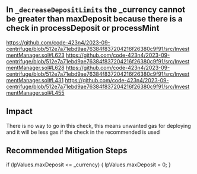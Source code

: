 ## In `_decreaseDepositLimits` the _currency cannot be greater than maxDeposit because there is a check in processDeposit or processMint

https://github.com/code-423n4/2023-09-centrifuge/blob/512e7a71ebd9ae76384f837204216f26380c9f91/src/InvestmentManager.sol#L623
https://github.com/code-423n4/2023-09-centrifuge/blob/512e7a71ebd9ae76384f837204216f26380c9f91/src/InvestmentManager.sol#L628
https://github.com/code-423n4/2023-09-centrifuge/blob/512e7a71ebd9ae76384f837204216f26380c9f91/src/InvestmentManager.sol#L431
https://github.com/code-423n4/2023-09-centrifuge/blob/512e7a71ebd9ae76384f837204216f26380c9f91/src/InvestmentManager.sol#L455
## Impact
There is no way to go in this check, this means unwanted gas for deploying and it will be less gas if the check in the recommended is used

## Recommended Mitigation Steps
if (lpValues.maxDeposit <= _currency) {
            lpValues.maxDeposit = 0;
}
